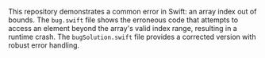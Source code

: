 This repository demonstrates a common error in Swift: an array index out of bounds. The `bug.swift` file shows the erroneous code that attempts to access an element beyond the array's valid index range, resulting in a runtime crash. The `bugSolution.swift` file provides a corrected version with robust error handling.